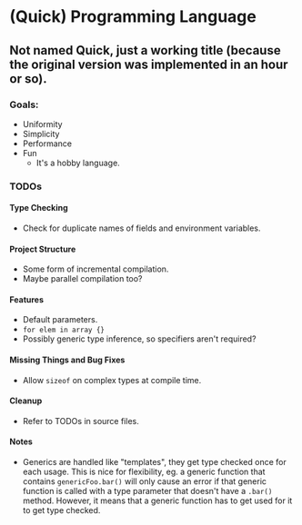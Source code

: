 # (Quick) Programming Language
## Not named Quick, just a working title (because the original version was implemented in an hour or so).

### Goals:
- Uniformity
- Simplicity
- Performance
- Fun
    - It's a hobby language.

### TODOs

#### Type Checking
- Check for duplicate names of fields and environment variables.

#### Project Structure
- Some form of incremental compilation.
- Maybe parallel compilation too?

#### Features
- Default parameters.
- `for elem in array {}`
- Possibly generic type inference, so specifiers aren't required?

#### Missing Things and Bug Fixes
- Allow `sizeof` on complex types at compile time.

#### Cleanup
- Refer to TODOs in source files.

#### Notes
- Generics are handled like "templates", they get type checked once for each usage. This is nice for flexibility, eg. a generic function that contains `genericFoo.bar()` will only cause an error if that generic function is called with a type parameter that doesn't have a `.bar()` method. However, it means that a generic function has to get used for it to get type checked.